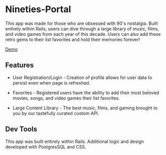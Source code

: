 # Nineties-Portal

This app was made for those who are obsessed with 90's nostalgia. Built entirely within Rails, users can dive through a large library of music, films, and video games from each year of this decade. Users can also add these retro gems to their list favorites and hold their memories forever!

[Demo](https://www.youtube.com/watch?v=CCd_CXdJE54&feature=youtu.be)


## Features

* User Registration/Login - Creation of profile allows for user data to persist even when page is refreshed.

* Favorites - Registered users have the ability to add their most beloved movies, songs, and video games their list favorites.

* Large Content Library - The best music, films, and gaming brought to you by our tastefully curated custom API.


## Dev Tools

This app was built entirely within Rails. Additional logic and design developed with PostgresSQL and CSS.

